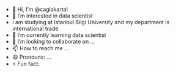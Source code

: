 - 👋 Hi, I’m @caglakartal
- 👀 I’m interested in data scientist
- i am studying at Istanbul Bilgi University and my department is international trade
- 🌱 I’m currently learning data scientist
- 💞️ I’m looking to collaborate on ...
- 📫 How to reach me ...
- 😄 Pronouns: ...
- ⚡ Fun fact:

<!---
caglakartal/caglakartal is a ✨ special ✨ repository because its `README.md` (this file) appears on your GitHub profile.
You can click the Preview link to take a look at your changes.
--->
